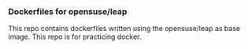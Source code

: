 ### Dockerfiles for opensuse/leap

This repo contains dockerfiles written using the opensuse/leap as base image.
This repo is for practicing docker.